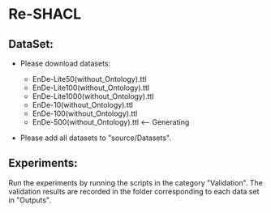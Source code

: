 # Re-SHACL

## DataSet:

* Please download datasets:
    * EnDe-Lite50(without_Ontology).ttl
    * EnDe-Lite100(without_Ontology).ttl
    * EnDe-Lite1000(without_Ontology).ttl
    * EnDe-10(without_Ontology).ttl
    * EnDe-100(without_Ontology).ttl
    * EnDe-500(without_Ontology).ttl <-- Generating

* Please add all datasets to "source/Datasets".

## Experiments:

  Run the experiments by running the scripts in the category "Validation". The validation results are recorded in the folder corresponding to each data set in "Outputs".